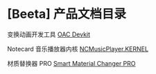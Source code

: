 # \[Beeta\] 产品文档目录

变换动画开发工具 [OAC Devkit](OAC%20Devkit/)

Notecard 音乐播放器内核 [NCMusicPlayer.KERNEL](NCMusicPlayer.KERNEL/)

材质替换器 PRO [Smart Material Changer PRO](Smart%20Material%20Changer%20PRO/)
